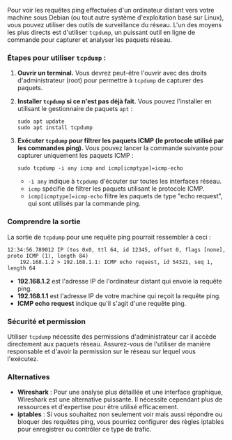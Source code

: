 Pour voir les requêtes ping effectuées d'un ordinateur distant vers votre machine sous Debian (ou tout autre système d'exploitation basé sur Linux), vous pouvez utiliser des outils de surveillance du réseau. L'un des moyens les plus directs est d'utiliser `tcpdump`, un puissant outil en ligne de commande pour capturer et analyser les paquets réseau.

### Étapes pour utiliser `tcpdump` :

1. **Ouvrir un terminal.** Vous devrez peut-être l'ouvrir avec des droits d'administrateur (root) pour permettre à `tcpdump` de capturer des paquets.

2. **Installer `tcpdump` si ce n'est pas déjà fait.** Vous pouvez l'installer en utilisant le gestionnaire de paquets `apt` :
   ```
   sudo apt update
   sudo apt install tcpdump
   ```

3. **Exécuter `tcpdump` pour filtrer les paquets ICMP (le protocole utilisé par les commandes ping).** Vous pouvez lancer la commande suivante pour capturer uniquement les paquets ICMP :
   ```
   sudo tcpdump -i any icmp and icmp[icmptype]=icmp-echo
   ```
   - `-i any` indique à `tcpdump` d'écouter sur toutes les interfaces réseau.
   - `icmp` spécifie de filtrer les paquets utilisant le protocole ICMP.
   - `icmp[icmptype]=icmp-echo` filtre les paquets de type "echo request", qui sont utilisés par la commande ping.

### Comprendre la sortie

La sortie de `tcpdump` pour une requête ping pourrait ressembler à ceci :

```
12:34:56.789012 IP (tos 0x0, ttl 64, id 12345, offset 0, flags [none], proto ICMP (1), length 84)
    192.168.1.2 > 192.168.1.1: ICMP echo request, id 54321, seq 1, length 64
```

- **192.168.1.2** est l'adresse IP de l'ordinateur distant qui envoie la requête ping.
- **192.168.1.1** est l'adresse IP de votre machine qui reçoit la requête ping.
- **ICMP echo request** indique qu'il s'agit d'une requête ping.

### Sécurité et permission

Utiliser `tcpdump` nécessite des permissions d'administrateur car il accède directement aux paquets réseau. Assurez-vous de l'utiliser de manière responsable et d'avoir la permission sur le réseau sur lequel vous l'exécutez.

### Alternatives

- **Wireshark** : Pour une analyse plus détaillée et une interface graphique, Wireshark est une alternative puissante. Il nécessite cependant plus de ressources et d'expertise pour être utilisé efficacement.
- **iptables** : Si vous souhaitez non seulement voir mais aussi répondre ou bloquer des requêtes ping, vous pourriez configurer des règles iptables pour enregistrer ou contrôler ce type de trafic.